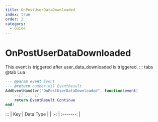 ```yaml
---
title: OnPostUserDataDownloaded
index: true
order: 2
category:
  - Guide
---
```


# OnPostUserDataDownloaded
This event is triggered after user_data_downloaded is triggered.
::: tabs
@tab Lua
```lua
--- @param event Event
--- @return number|nil EventResult
AddEventHandler("OnPostUserDataDownloaded", function(event)
    --[[ ... ]]
    return EventResult.Continue
end)
```

:::
| Key | Data Type |
| :-: | :-------: |